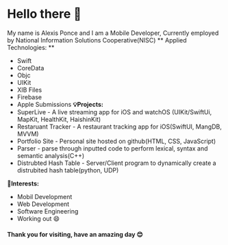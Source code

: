 # Hello there 👋

My name is Alexis Ponce and I am a Mobile Developer, Currently employed by National Information Solutions Cooperative(NISC)
** Applied Technologies: **
* Swift
* CoreData
* Objc
* UIKit
* XIB Files
* Firebase
* Apple Submissions
**💡Projects:**
* SuperLive - A live streaming app for iOS and watchOS (UIKit/SwiftUi, MapKit, HealthKit, HaishinKit)
* Restaruant Tracker - A restaurant tracking app for iOS(SwiftUI, MangDB, MVVM)
* Portfolio Site - Personal site hosted on github(HTML, CSS, JavaScript)
* Parser - parse through inputted code to perform lexical, syntax and semantic analysis(C++)
* Distrubted Hash Table - Server/Client program to dynamically create a distrubited hash table(python, UDP)

**🌲Interests:**
* Mobil Development
* Web Development
* Software Engineering
* Working out 😄

#### Thank you for visiting, have an amazing day 😊
